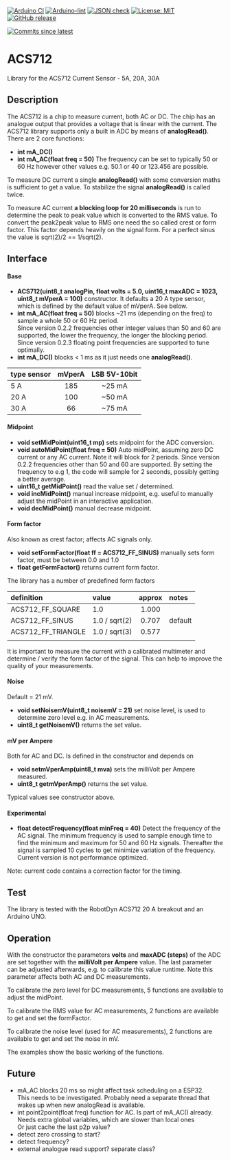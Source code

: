 
[![Arduino CI](https://github.com/RobTillaart/ACS712/workflows/Arduino%20CI/badge.svg)](https://github.com/marketplace/actions/arduino_ci)
[![Arduino-lint](https://github.com/RobTillaart/ACS712/actions/workflows/arduino-lint.yml/badge.svg)](https://github.com/RobTillaart/ACS712/actions/workflows/arduino-lint.yml)
[![JSON check](https://github.com/RobTillaart/ACS712/actions/workflows/jsoncheck.yml/badge.svg)](https://github.com/RobTillaart/ACS712/actions/workflows/jsoncheck.yml)
[![License: MIT](https://img.shields.io/badge/license-MIT-green.svg)](https://github.com/RobTillaart/ACS712/blob/master/LICENSE)
[![GitHub release](https://img.shields.io/github/release/RobTillaart/ACS712.svg?maxAge=3600)](https://github.com/RobTillaart/ACS712/releases)

[![Commits since latest](https://img.shields.io/github/commits-since/RobTillaart/ACS712/latest)](https://github.com/RobTillaart/ACS712/commits/master)


# ACS712

Library for the ACS712 Current Sensor - 5A, 20A, 30A


## Description

The ACS712 is a chip to measure current, both AC or DC. The chip has an
analogue output that provides a voltage that is linear with the current.
The ACS712 library supports only a built in ADC by means of **analogRead()**.
There are 2 core functions:

- **int mA_DC()**
- **int mA_AC(float freq = 50)** The frequency can be set to typically 50 or 60 Hz
however other values e.g. 50.1 or 40 or 123.456 are possible.

To measure DC current a single **analogRead()** with some conversion maths is sufficient to get
a value. To stabilize the signal **analogRead()** is called twice.

To measure AC current **a blocking loop for 20 milliseconds** is run to determine the
peak to peak value which is converted to the RMS value. To convert the peak2peak
value to RMS one need the so called crest or form factor. This factor depends heavily
on the signal form. For a perfect sinus the value is sqrt(2)/2 == 1/sqrt(2).


## Interface

#### Base

- **ACS712(uint8_t analogPin, float volts = 5.0, uint16_t maxADC = 1023, uint8_t mVperA = 100)** constructor. 
It defaults a 20 A type sensor, which is defined by the default value of mVperA. See below.
- **int mA_AC(float freq = 50)** blocks ~21 ms (depending on the freq) to sample a whole 50 or 60 Hz period.  
Since version 0.2.2 frequencies other integer values than 50 and 60 are supported, the lower the frequency, 
the longer the blocking period.
Since version 0.2.3 floating point frequencies are supported to tune optimally.
- **int mA_DC()** blocks < 1 ms as it just needs one **analogRead()**.


| type sensor  | mVperA | LSB 5V-10bit |
|:-------------|:------:|:------------:|
|  5 A         |  185   |  ~25 mA      |
|  20 A        |  100   |  ~50 mA      |
|  30 A        |  66    |  ~75 mA      |


#### Midpoint

- **void setMidPoint(uint16_t mp)** sets midpoint for the ADC conversion.
- **void autoMidPoint(float freq = 50)** Auto midPoint, assuming zero DC current or any AC current. 
Note it will block for 2 periods. Since version 0.2.2 frequencies other than 50 and 60 are supported.
By setting the frequency to e.g 1, the code will sample for 2 seconds, possibly getting a better average.
- **uint16_t getMidPoint()** read the value set / determined.
- **void incMidPoint()** manual increase midpoint, e.g. useful to manually adjust the midPoint in an interactive application.
- **void decMidPoint()** manual decrease midpoint.


#### Form factor 

Also known as crest factor;  affects AC signals only. 

- **void setFormFactor(float ff = ACS712_FF_SINUS)** manually sets form factor, must be between 0.0 and 1.0
- **float getFormFactor()** returns current form factor. 

The library has a number of predefined form factors

|  definition          | value         | approx | notes   |
|:---------------------|:--------------|:------:|:--------|
| ACS712_FF_SQUARE     | 1.0           | 1.000  |         |
| ACS712_FF_SINUS      | 1.0 / sqrt(2) | 0.707  | default |
| ACS712_FF_TRIANGLE   | 1.0 / sqrt(3) | 0.577  |         |
|                      |               |        |         |

It is important to measure the current with a calibrated multimeter
and determine / verify the form factor of the signal. This can help
to improve the quality of your measurements.


#### Noise

Default = 21 mV.

- **void setNoisemV(uint8_t noisemV = 21)** set noise level, is used to determine zero level e.g. in AC measurements.
- **uint8_t getNoisemV()** returns the set value.


#### mV per Ampere

Both for AC and DC. Is defined in the constructor and depends on 

- **void setmVperAmp(uint8_t mva)** sets the milliVolt per Ampere measured.
- **uint8_t getmVperAmp()** returns the set value.

Typical values see constructor above.


#### Experimental

- **float detectFrequency(float minFreq = 40)** Detect the frequency of the AC signal.
The minimum frequency is used to sample enough time to find the minimum and maximum for 50 and 60 Hz signals.
Thereafter the signal is sampled 10 cycles to get minimize variation of the frequency. Current version is not performance optimized. 

Note: current code contains a correction factor for the timing.


## Test

The library is tested with the RobotDyn ACS712 20 A breakout and an Arduino UNO.


## Operation

With the constructor the parameters **volts** and **maxADC (steps)** of the ADC are set
together with the **milliVolt per Ampere** value. The last parameter can be adjusted
afterwards, e.g. to calibrate this value runtime. Note this parameter affects both
AC and DC measurements.

To calibrate the zero level for DC measurements, 5 functions are available to
adjust the midPoint.

To calibrate the RMS value for AC measurements, 2 functions are available to
get and set the formFactor.

To calibrate the noise level (used for AC measurements), 2 functions are available to
get and set the noise in mV.

The examples show the basic working of the functions.


## Future

- mA_AC blocks 20 ms so might affect task scheduling on a ESP32.  
This needs to be investigated. Probably need a separate thread that wakes up when new analogRead is available.
- int point2point(float freq) function for AC. Is part of mA_AC() already.  
Needs extra global variables, which are slower than local ones  
Or just cache the last p2p value?
- detect zero crossing to start? 
- detect frequency?
- external analogue read support? separate class?

